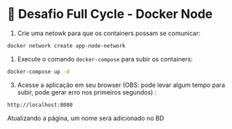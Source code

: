 # 🐋 Desafio Full Cycle - Docker Node

1. Crie uma netowk para que os containers possam se comunicar:

```bash
docker network create app-node-network
```

1. Execute o comando `docker-compose` para subir os containers:

```bash
docker-compose up -d
```

3. Acesse a aplicação em seu browser (OBS: pode levar algum tempo para subir, pode gerar erro nos primeiros segundos) :

```bash
http://localhost:8080
```

Atualizando a página, um nome será adicionado no BD